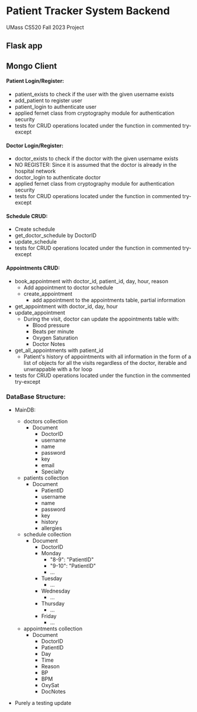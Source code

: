 # Patient Tracker System Backend
UMass CS520 Fall 2023 Project

## Flask app

## Mongo Client
#### Patient Login/Register:
- patient_exists to check if the user with the given username exists
- add_patient to register user
- patient_login to authenticate user
- applied fernet class from cryptography module for authentication security
- tests for CRUD operations located under the function in commented try-except

#### Doctor Login/Register:
- doctor_exists to check if the doctor with the given username exists
- NO REGISTER: Since it is assumed that the doctor is already in the hospital network
- doctor_login to authenticate doctor
- applied fernet class from cryptography module for authentication security
- tests for CRUD operations located under the function in commented try-except

#### Schedule CRUD: 
- Create schedule
- get_doctor_schedule by DoctorID
- update_schedule
- tests for CRUD operations located under the function in commented try-except

#### Appointments CRUD:
- book_appointment with doctor_id, patient_id, day, hour, reason
    - Add appointment to doctor schedule
    - create_appointment
        - add appointment to the appointments table, partial information
- get_appointment with doctor_id, day, hour
- update_appointment
    - During the visit, doctor can update the appointments table with:
        - Blood pressure
        - Beats per minute
        - Oxygen Saturation
        - Doctor Notes
- get_all_appointments with patient_id
    - Patient's history of appointments with all information in the form of a list of objects for all the visits regardless of the doctor, iterable and unwrappable with a for loop
- tests for CRUD operations located under the function in the commented try-except

### DataBase Structure:
- MainDB:
    - doctors collection
        - Document
            - DoctorID
            - username
            - name
            - password
            - key
            - email
            - Specialty
    - patients collection
        - Document
            - PatientID
            - username
            - name
            - password
            - key
            - history
            - allergies
    - schedule collection
        - Document
            - DoctorID
            - Monday
                - "8-9": "PatientID"
                - "9-10": "PatientID"
                - ...
            - Tuesday
                - ...
            - Wednesday
                - ...
            - Thursday
                - ...
            - Friday
                - ...
    - appointments collection
        - Document
            - DoctorID
            - PatientID
            - Day
            - Time
            - Reason
            - BP
            - BPM
            - OxySat
            - DocNotes


- Purely a testing update